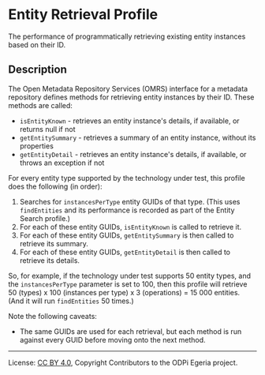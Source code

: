 <!-- SPDX-License-Identifier: CC-BY-4.0 -->
<!-- Copyright Contributors to the ODPi Egeria project. -->

# Entity Retrieval Profile

The performance of programmatically retrieving existing entity instances based on their ID.

## Description

The Open Metadata Repository Services (OMRS) interface for a metadata
repository defines methods for retrieving entity instances by their ID.  These methods are called:

- `isEntityKnown` - retrieves an entity instance's details, if available, or returns null if not
- `getEntitySummary` - retrieves a summary of an entity instance, without its properties
- `getEntityDetail` - retrieves an entity instance's details, if available, or throws an exception if not

For every entity type supported by the technology under test, this profile does the following (in order):

1. Searches for `instancesPerType` entity GUIDs of that type. (This uses `findEntities` and its performance is recorded
   as part of the Entity Search profile.)
1. For each of these entity GUIDs, `isEntityKnown` is called to retrieve it.
1. For each of these entity GUIDs, `getEntitySummary` is then called to retrieve its summary.
1. For each of these entity GUIDs, `getEntityDetail` is then called to retrieve its details.

So, for example, if the technology under test supports 50 entity types, and the `instancesPerType` parameter is
set to 100, then this profile will retrieve 50 (types) x 100 (instances per type) x 3 (operations) = 15 000
entities. (And it will run `findEntities` 50 times.)

Note the following caveats:

- The same GUIDs are used for each retrieval, but each method is run against every GUID before moving onto the next method.

----
License: [CC BY 4.0](https://creativecommons.org/licenses/by/4.0/),
Copyright Contributors to the ODPi Egeria project.